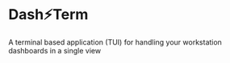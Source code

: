 # Dash⚡Term
A terminal based application (TUI) for handling your workstation dashboards in a single view
